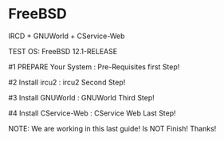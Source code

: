 # FreeBSD
IRCD + GNUWorld + CService-Web

TEST OS: FreeBSD 12.1-RELEASE

#1 PREPARE Your System : Pre-Requisites first Step!

#2 Install ircu2 : ircu2 Second Step!

#3 Install GNUWorld : GNUWorld Third Step!

#4 Install CService-Web : CService Web Last Step!

NOTE: We are working in this last guide! Is NOT Finish! Thanks!
